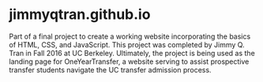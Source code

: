 # jimmyqtran.github.io

Part of a final project to create a working website incorporating the basics of HTML, CSS, and JavaScript. This project was completed by Jimmy Q. Tran in Fall 2016 at UC Berkeley. Ultimately, the project is being used as the landing page for OneYearTransfer, a website serving to assist prospective transfer students navigate the UC transfer admission process.
